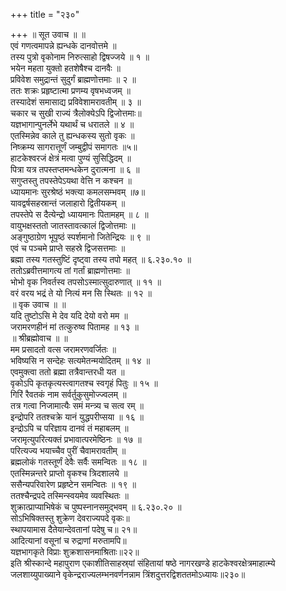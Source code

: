+++
title = "२३०"

+++
॥ सूत उवाच ॥ ॥  
एवं गणत्वमापन्ने ह्यन्धके दानवोत्तमे ॥  
तस्य पुत्रो वृकोनाम निरुत्साहो द्विषज्जये ॥ १ ॥  
भयेन महता युक्तो हतशेषैश्च दानवैः ॥  
प्रविवेश समुद्रान्तं सुदुर्गं ब्राह्मणोत्तमाः ॥ २ ॥  
ततः शक्रः प्रहृष्टात्मा प्रणम्य वृषभध्वजम् ॥  
तस्यादेशं समासाद्य प्रविवेशामरावतीम् ॥ ३ ॥  
चकार च सुखी राज्यं त्रैलोक्येऽपि द्विजोत्तमाः॥  
यज्ञभागान्पुनर्लेभे यथार्थं च धरातले ॥ ४ ॥  
एतस्मिन्नेव काले तु ह्यन्धकस्य सुतो वृकः ॥  
निष्क्रम्य सागरात्तूर्णं जम्बुद्वीपं समागतः ॥५॥  
हाटकेश्वरजं क्षेत्रं मत्वा पुण्यं सुसिद्धिदम् ॥  
पित्रा यत्र तपस्तप्तमन्धकेन दुरात्मना ॥ ६ ॥  
सगुप्तस्तु तपस्तेपेऽयथा वेत्ति न कश्चन ॥  
ध्यायमानः सुरश्रेष्ठं भक्त्या कमलसम्भवम् ॥७॥  
यावद्वर्षसहस्रान्तं जलाहारो द्वितीयकम् ॥  
तपस्तेपे स दैत्येन्द्रो ध्यायमानः पितामहम् ॥ ८ ॥  
वायुभक्षस्ततो जातस्तावत्कालं द्विजोत्तमाः ॥  
अङ्गुष्ठाग्रेण भूपृष्ठं स्पर्शमानो जितेन्द्रियः ॥ ९ ॥  
एवं च पञ्चमे प्राप्ते सहस्रे द्विजसत्तमाः ॥  
ब्रह्मा तस्य गतस्तुष्टिं दृष्ट्वा तस्य तपो महत् ॥ ६.२३०.१० ॥  
ततोऽब्रवीत्तमागत्य तां गर्तां ब्राह्मणोत्तमाः ॥  
भोभो वृक निवर्तस्व तपसोऽस्मात्सुदारुणात् ॥ ११ ॥  
वरं वरय भद्रं ते यो नित्यं मन सि स्थितः ॥ १२ ॥  
॥ वृक उवाच ॥ ॥  
यदि तुष्टोऽसि मे देव यदि देयो वरो मम ॥  
जरामरणहीनं मां तत्कुरुष्व पितामह ॥ १३ ॥  
॥ श्रीब्रह्मोवाच ॥ ॥  
मम प्रसादतो वत्स जरामरणवर्जितः ॥  
भविष्यसि न सन्देहः सत्यमेतन्मयोदितम् ॥ १४ ॥  
एवमुक्त्वा ततो ब्रह्मा तत्रैवान्तरधी यत ॥  
वृकोऽपि कृतकृत्यस्त्वागतश्च स्वगृहं पितुः ॥ १५ ॥  
गिरिं रैवतकं नाम सर्वर्तुकुसुमोज्ज्वलम् ॥  
तत्र गत्वा निजामात्यैः समं मन्त्र्य च सत्व रम् ॥  
इन्द्रोपरि ततश्चक्रे यानं युद्धपरीप्सया ॥ १६ ॥  
इन्द्रोऽपि च परिज्ञाय दानवं तं महाबलम् ॥  
जरामृत्युपरित्यक्तं प्रभावात्परमेष्ठिनः ॥ १७ ॥  
परित्यज्य भयाच्चैव पुरीं चैवामरावतीम् ॥  
ब्रह्मलोकं गतस्तूर्णं देवैः सर्वैः समन्वितः ॥ १८ ॥  
एतस्मिन्नन्तरे प्राप्तो वृकश्च त्रिदशालये ॥  
ससैन्यपरिवारेण प्रहृष्टेन समन्वितः ॥ १९ ॥  
ततश्चैन्द्रपदे तस्मिन्स्वयमेव व्यवस्थितः ॥  
शुक्रात्प्राप्याभिषेकं च पुष्पस्नानसमुद्भवम् ॥ ६.२३०.२० ॥  
सोऽभिषिक्तस्तु शुक्रेण देवराज्यपदे वृकः॥  
स्थापयामास दैतेयान्देवतानां पदेषु च॥ २१॥  
आदित्यानां वसूनां च रुद्राणां मरुतामपि॥  
यज्ञभागकृते विप्राः शुक्रशासनमाश्रिताः॥२२॥  
इति श्रीस्कान्दे महापुराण एकाशीतिसाहस्र्यां संहितायां षष्ठे नागरखण्डे हाटकेश्वरक्षेत्रमाहात्म्ये जलशाय्युपाख्याने वृकेन्द्रराज्यलम्भनवर्णनन्नाम त्रिंशदुत्तरद्विशततमोऽध्यायः॥२३०॥